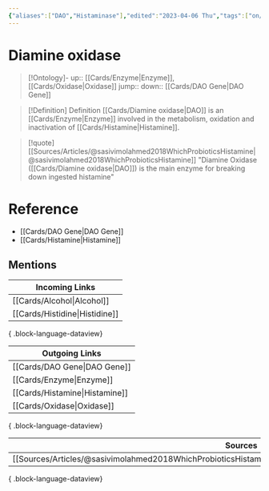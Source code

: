 ```yaml
---
{"aliases":["DAO","Histaminase"],"edited":"2023-04-06 Thu","tags":["on/Science/Biology/Biochemistry"],"date created":"2022-12-03 Sat","dg-publish":true,"permalink":"/cards/diamine-oxidase/","dgPassFrontmatter":true}
---
```


# Diamine oxidase

> [!Ontology]-
> up:: [[Cards/Enzyme\|Enzyme]], [[Cards/Oxidase\|Oxidase]]
> jump::
> down:: [[Cards/DAO Gene\|DAO Gene]]

> [!Definition] Definition
> [[Cards/Diamine oxidase\|DAO]] is an [[Cards/Enzyme\|Enzyme]] involved in the metabolism, oxidation and inactivation of [[Cards/Histamine\|Histamine]].

> [!quote] [[Sources/Articles/@sasivimolahmed2018WhichProbioticsHistamine\|@sasivimolahmed2018WhichProbioticsHistamine]]
> "Diamine Oxidase ([[Cards/Diamine oxidase\|DAO]]) is the main enzyme for breaking down ingested histamine"

# Reference
- [[Cards/DAO Gene\|DAO Gene]]
- [[Cards/Histamine\|Histamine]]

## Mentions
| Incoming Links                    |
| --------------------------------- |
| [[Cards/Alcohol\|Alcohol]]     |
| [[Cards/Histidine\|Histidine]] |

{ .block-language-dataview}

| Outgoing Links                    |
| --------------------------------- |
| [[Cards/DAO Gene\|DAO Gene]]   |
| [[Cards/Enzyme\|Enzyme]]       |
| [[Cards/Histamine\|Histamine]] |
| [[Cards/Oxidase\|Oxidase]]     |

{ .block-language-dataview}

| Sources                                                                                                          |
| ---------------------------------------------------------------------------------------------------------------- |
| [[Sources/Articles/@sasivimolahmed2018WhichProbioticsHistamine\|@sasivimolahmed2018WhichProbioticsHistamine]] |

{ .block-language-dataview}